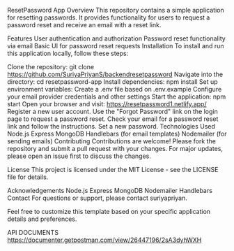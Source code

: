 ResetPassword App
Overview
This repository contains a simple application for resetting passwords. It provides functionality for users to request a password reset and receive an email with a reset link.

Features
User authentication and authorization
Password reset functionality via email
Basic UI for password reset requests
Installation
To install and run this application locally, follow these steps:

Clone the repository: git clone https://github.com/SuriyaPriyanS/backendresetpassword
Navigate into the directory: cd resetpassword-app
Install dependencies: npm install
Set up environment variables:
Create a .env file based on .env.example
Configure your email provider credentials and other settings
Start the application: npm start
Open your browser and visit: https://resetpassword1.netlify.app/
Register a new user account.
Use the "Forgot Password" link on the login page to request a password reset.
Check your email for a password reset link and follow the instructions.
Set a new password.
Technologies Used
Node.js
Express
MongoDB
Handlebars (for email templates)
Nodemailer (for sending emails)
Contributing
Contributions are welcome! Please fork the repository and submit a pull request with your changes. For major updates, please open an issue first to discuss the changes.

License
This project is licensed under the MIT License - see the LICENSE file for details.

Acknowledgements
Node.js
Express
MongoDB
Nodemailer
Handlebars
Contact
For questions or support, please contact suriyapriyan.

Feel free to customize this template based on your specific application details and preferences.

API DOCUMENTS
https://documenter.getpostman.com/view/26447196/2sA3dyhWXH



